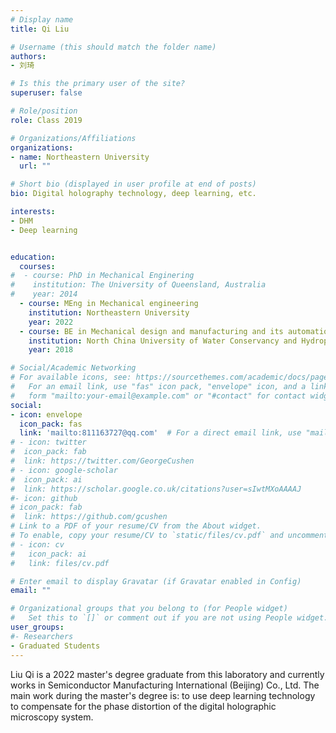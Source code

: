 ```yaml
---
# Display name
title: Qi Liu

# Username (this should match the folder name)
authors:
- 刘琦

# Is this the primary user of the site?
superuser: false

# Role/position
role: Class 2019

# Organizations/Affiliations
organizations:
- name: Northeastern University
  url: ""

# Short bio (displayed in user profile at end of posts)
bio: Digital holography technology, deep learning, etc.

interests:
- DHM
- Deep learning


education:
  courses:
#  - course: PhD in Mechanical Enginering
#    institution: The University of Queensland, Australia
#    year: 2014
  - course: MEng in Mechanical engineering
    institution: Northeastern University
    year: 2022 
  - course: BE in Mechanical design and manufacturing and its automation
    institution: North China University of Water Conservancy and Hydropower
    year: 2018

# Social/Academic Networking
# For available icons, see: https://sourcethemes.com/academic/docs/page-builder/#icons
#   For an email link, use "fas" icon pack, "envelope" icon, and a link in the
#   form "mailto:your-email@example.com" or "#contact" for contact widget.
social:
- icon: envelope
  icon_pack: fas
  link: 'mailto:811163727@qq.com'  # For a direct email link, use "mailto:test@example.org".
# - icon: twitter
#  icon_pack: fab
#  link: https://twitter.com/GeorgeCushen
# - icon: google-scholar
#  icon_pack: ai
#  link: https://scholar.google.co.uk/citations?user=sIwtMXoAAAAJ
#- icon: github
# icon_pack: fab
#  link: https://github.com/gcushen
# Link to a PDF of your resume/CV from the About widget.
# To enable, copy your resume/CV to `static/files/cv.pdf` and uncomment the lines below.
# - icon: cv
#   icon_pack: ai
#   link: files/cv.pdf

# Enter email to display Gravatar (if Gravatar enabled in Config)
email: ""

# Organizational groups that you belong to (for People widget)
#   Set this to `[]` or comment out if you are not using People widget.
user_groups:
#- Researchers
- Graduated Students
---
```


Liu Qi is a 2022 master's degree graduate from this laboratory and currently works in Semiconductor Manufacturing International (Beijing) Co., Ltd. The main work during the master's degree is:  to use deep learning technology to compensate for the phase distortion of the digital holographic microscopy system.
